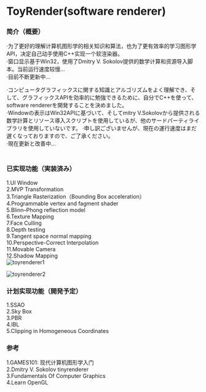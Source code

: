 # ToyRender(software renderer)

### 简介（概要）  
·为了更好的理解计算机图形学的相关知识和算法，也为了更有效率的学习图形学API，决定自己动手使用C++实现一个软渲染器。  
·窗口显示基于Win32，使用了Dmitry V. Sokolov提供的数学计算和资源导入脚本。当前运行速度较慢...  
·目前不断更新中...

·コンピュータグラフィックスに関する知識とアルゴリズムをよく理解でき、そして、グラフィックスAPIを効率的に勉強できるために、自分でC++を使って、software rendererを開発することを決めました。  
·Windowの表示はWin32APIに基づいて、そしてmitry V.Sokolovから提供される数学計算とリソース導入スクリプトを使用しているが、他のサードパーティライブラリを使用していないです。
·申し訳ございませんが、現在の運行速度はまだ遅くなっておりますので、ご了承ください。  
·現在更新と改善中…  
　　

### 已实现功能（実装済み）
1.UI Window  
2.MVP Transformation  
3.Triangle Rasterization（Bounding Box acceleration）  
4.Programmable vertex and fagment shader  
5.Blinn–Phong reflection model  
6.Texture Mapping  
7.Face Culling  
8.Depth testing   
9.Tangent space normal mapping  
10.Perspective-Correct Interpolation  
11.Movable Camera  
12.Shadow Mapping  
![toyrenderer1](https://user-images.githubusercontent.com/74462917/124359974-2f18eb00-dc62-11eb-9c05-70b0fa9d5c0f.png)  


![toyrenderer2](https://user-images.githubusercontent.com/74462917/124359975-304a1800-dc62-11eb-8f0a-f5f7d513fa42.png)


### 计划实现功能（開発予定）
1.SSAO  
2.Sky Box   
3.PBR  
4.IBL  
5.Clipping in Homogeneous Coordinates  


### 参考
1.GAMES101: 现代计算机图形学入门  
2.Dmitry V. Sokolov tinyrenderer  
3.Fundamentals Of Computer Graphics  
4.Learn OpenGL  




